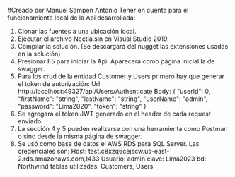 #Creado por Manuel Sampen Antonio
Tener en cuenta para el funcionamiento local de la Api desarrollada:
1. Clonar las fuentes a una ubicación local.
2. Ejecutar el archivo Nectia.sln en Visual Studio 2019.
3. Compilar la solución.  (Se descargará del nugget las extensiones usadas en la solución)
4. Presionar F5 para iniciar la Api. Aparecerá como página inicial la de swagger.
5. Para los crud de la entidad Customer y Users primero hay que generar el token de autorización:
  Url: http://localhost:49327/api/Users/Authenticate
  Body: {
    "userId": 0,
    "firstName": "string",
    "lastName": "string",
    "userName": "admin",
    "password": "Lima2020",
    "token": "string"
   }
 6. Se agregará el token JWT generado en el header de cada request enviado. 
 7. La sección 4 y 5 pueden realizarse con una herramienta como Postman o sino desde la misma página de swagger.
 8. Se usó como base de datos el AWS RDS para SQL Server. Las credenciales son:
     Host: test.c8xzq6cejscw.us-east-2.rds.amazonaws.com,1433
     Usuario: admin
     clave: Lima2023
     bd: Northwind
     tablas utilizadas: Customers, Users
